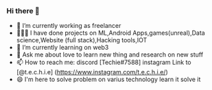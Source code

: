 ### Hi there 👋

- 🔭 I’m currently working as freelancer
- 👨🏻‍🎓 I have done projects on ML,Android Apps,games(unreal),Data science,Website (full stack),Hacking tools,IOT
- 🌱 I’m currently learning on web3
- 💬 Ask me about love to learn new thing and research on new stuff
- 📫 How to reach me: discord [Techie#7588] instagram Link to [@t.e.c.h.i.e] (https://www.instagram.com/t.e.c.h.i.e/) 
- 😄 I'm here to solve problem on varius technology learn it solve it


<!--
**techiehkr/techiehkr** is a ✨ _special_ ✨ repository because its `README.md` (this file) appears on your GitHub profile.

Here are some ideas to get you started:

- 🔭 I’m currently working on ...
- 🌱 I’m currently learning ...
- 👯 I’m looking to collaborate on ...
- 🤔 I’m looking for help with ...
- 💬 Ask me about ...
- 📫 How to reach me: ...
- 😄 Pronouns: ...
- ⚡ Fun fact: ...
-->
